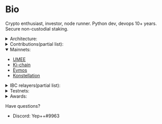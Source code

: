 <!-- ---
Moniker: Alphabet
Discord: Yep++#9963
Twitter: https://twitter.com/kmnie
---
-->

# Bio  
Crypto enthusiast, investor, node runner. Python dev, devops 10+ years.  
Secure non-custodial staking.

<details>
  <summary>Architecture:</summary>   
  
  - Encrypted zfs  
  - All servers protected with 2fa authentication  
  - Anti-DDoS  
  - Cloud regions and availability zones from top providers like AWS, Vultr, Azure, Digital Ocean, Hetzner  
  
Security is the key:)
 </details>

<details>
  <summary>Contributions(partial list):</summary>  
  
  #### Umee
- [Lion](https://github.com/Northa/lion) cUI blockexplorer/monitoring dashboard for Umee network(with allerts).
- [Batch monitor](https://github.com/Northa/umee/tree/main/phase2) for umee alphamainnet
- [UMEE vanitygen](https://github.com/Northa/cosmosvanity) Generate wallets with beautiful prefixes
- [Telegram bot](https://medium.com/umeeblog/rise-of-the-umeevengers-final-scores-and-closing-ceremony-f872eeba55bc) for tracking missed blocks(section Extra Contributions)
- [Migrating Umee to cosmovisor](https://www.notion.so/yep1/Migrating-umeed-to-cosmovisor-c737b1aeeea0448ebe9b0ef04f75d1a7)  

#### Archway  
- [Telegram bot](https://t.me/archway_checkbot) - torii-testnet  
  Features:
  - Tracking missed blocks for a validator
  - Get rank by missed blocks
  - Get rank by signed blocks


#### Evmos  
- [Migrating Evmos to cosmovisor](https://www.notion.so/yep1/Migrating-evmosd-to-cosmovisor-fe68cfbf2c55481caa4ab8c278ffbaa3)  
- Discovered a vulnerable in evmos geth module(eth json rpc). Reported to the Evmos CORE team.

#### Cosmic Horizon  
- [Private testnet chain with Hermes and IBC](https://www.notion.so/yep1/Private-testnet-chain-with-Hermes-963c9608f92a441bb435826d984c0417)
- [Custom testnet chain](https://www.notion.so/yep1/Setting-up-a-custom-testnet-chain-a23be97ff4884565a2bec35ddea7113b)  

#### Ki-chain
- [A complete IBC relayer guide](https://github.com/Northa/ki-testnet-ibc)
- [Keplr testnet integration](https://medium.com/ki-foundation/announcing-the-kichain-testnet-challenge-winners-d598871cd06d) Category tooling

#### Forta
- [AAVE Proposal Execution event listener](https://github.com/Northa/cosmosHUB_sripts/tree/main/forta/AAVE_proposalExecuted)
- [blacklisted addrs Agent](https://github.com/Northa/cosmosHUB_sripts/tree/main/forta/comp-blacklist)  

</details>  
  
<details open>
  <summary>Mainnets:</summary>   
  
  - [UMEE](https://www.mintscan.io/umee/validators/umeevaloper1qr97jr05ftqfnly7hegw4q03g3sctzwj34ev2g)
  - [Ki-chain](https://www.mintscan.io/ki-chain/validators/kivaloper1hsr43w9affupy8urrsxa7prj00s7f4pc7v6hak)
  - [Evmos](https://www.mintscan.io/evmos/validators/evmosvaloper133p2ksvmtlnj3e30ekrdkqgj25eaahncuj27wm)
  - [Konstellation](https://www.mintscan.io/konstellation/validators/darcvaloper1p83dsdyak5jfepmc3a6m3g2qkqpqlaawdphslx)
 </details>  

 <details>
  <summary>IBC relayers(partial list):</summary>  
  
  - [UMEE <-> Evmos](https://www.mintscan.io/umee/relayers/channel-20) evmos chain halted(last upd 9 april)
  - soon will be updated... 
  
</details>  


<details>
  <summary>Testnets:</summary>   
  
  - [Galaxy](https://testnet.postcapitalist.io/Galaxy/staking/galaxyvaloper10s9sg6m9w5vjvq8rjm4f99vyjxdx24fl24xuec)
  - [Archway](https://archway.explorers.guru/validator/archwayvaloper1gpj55hctpmxq6ne46hzdcy4s32z636nqku8frg)
  - AssetMantle
  - [Kyve](https://explorer.kyve.network/korellia/staking/kyvevaloper1hrdwptkrxvpgqvv3nemk72pswy34ns3naxe8fs) Korellia testnet
  - [Kyve](https://explorer.beta.kyve.network/kyve-betanet/staking/kyvevaloper1d3vn7ymkjcf22xx47l8jt05m7t8wp26q00s726) kyve-beta testnet
  - [Evmos Testnet](https://testnet.mintscan.io/evmos-testnet/validators/evmosvaloper158wwas4v6fgcu2x3plg70s6u0fm0lle237kltr) 
  - Celestia
  - Decentralized Web Services - Andromeda testnet
  - Cosmic Horizon. darkmatter-1 testnet
  - Penumbra
  - [~~Crescent~~(finished)](https://testnet.mintscan.io/crescent-testnet/validators/crevaloper1davz40kat93t49ljrkmkl5uqhqq45e0twm2n9h)
  
 </details>

 <details>
  <summary>Awards:</summary>   
   
- [Gravity wars](https://medium.com/umeeblog/gravity-wars-final-scores-and-closing-ceremony-1cf2e550ccaa)  
Umeevengers phase 2 adversarial testnet [TOP2 validator](https://leaderboard.umee.cc/)
 </details>

Have questions? 

- Discord: Yep++#9963
<!-- - Twitter: https://twitter.com/km
- Telegram: https://t.me/ -->
